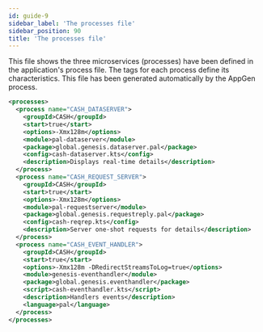 ```yaml
---
id: guide-9
sidebar_label: 'The processes file'
sidebar_position: 90
title: 'The processes file'
---
```



This file shows the three microservices (processes) have been defined in the application's process file. The tags for each process define its characteristics. This file has been generated automatically by the AppGen process.


```xml
<processes>
  <process name="CASH_DATASERVER">
    <groupId>CASH</groupId>
    <start>true</start>
    <options>-Xmx128m</options>
    <module>pal-dataserver</module>
    <package>global.genesis.dataserver.pal</package>
    <config>cash-dataserver.kts</config>
    <description>Displays real-time details</description>
  </process>
  <process name="CASH_REQUEST_SERVER">
    <groupId>CASH</groupId>
    <start>true</start>
    <options>-Xmx128m</options>
    <module>pal-requestserver</module>
    <package>global.genesis.requestreply.pal</package>
    <config>cash-reqrep.kts</config>
    <description>Server one-shot requests for details</description>
  </process>
  <process name="CASH_EVENT_HANDLER">
    <groupId>CASH</groupId>
    <start>true</start>
    <options>-Xmx128m -DRedirectStreamsToLog=true</options>
    <module>genesis-eventhandler</module>
    <package>global.genesis.eventhandler</package>
    <script>cash-eventhandler.kts</script>
    <description>Handlers events</description>
    <language>pal</language>
  </process>
</processes>
```